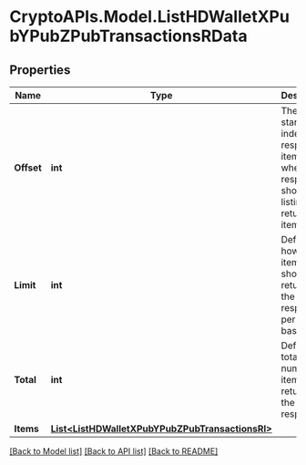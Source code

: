 # CryptoAPIs.Model.ListHDWalletXPubYPubZPubTransactionsRData

## Properties

Name | Type | Description | Notes
------------ | ------------- | ------------- | -------------
**Offset** | **int** | The starting index of the response items, i.e. where the response should start listing the returned items. | 
**Limit** | **int** | Defines how many items should be returned in the response per page basis. | 
**Total** | **int** | Defines the total number of items returned in the response. | 
**Items** | [**List&lt;ListHDWalletXPubYPubZPubTransactionsRI&gt;**](ListHDWalletXPubYPubZPubTransactionsRI.md) |  | 

[[Back to Model list]](../README.md#documentation-for-models) [[Back to API list]](../README.md#documentation-for-api-endpoints) [[Back to README]](../README.md)

